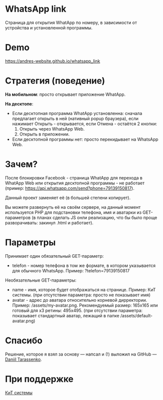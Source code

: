 # WhatsApp link
Страница для открытия WhatApp по номеру, в зависимости от устройства и установленной программы.

# Demo
https://andres-website.github.io/whatsapp_link

# Стратегия (поведение)
**На мобильном**: просто открывает приложение WhatApp.

**На десктопе**:

* Если десктопная программа WhatApp установленна: сначала предлагает открыть в ней (нативный popup браузера), если нажимает Открыть - открывается, если Отмена - остаётся 2 кнопки:
  1. Открыть через WhatsApp Web.
  2. Открыть в приложении.
* Если десктопной программы нет: просто перекидывает на WhatsApp Web.

# Зачем?
После блокировки Facebook - страница WhatApp для перехода в WhatApp Web или открытия десктопной программы - не работает (пример: https://api.whatsapp.com/send?phone=79139150817).

Данный проект заменяет её (в большей степени копирует).

Вы можете развернуть её на своём сервере, на данный момент используется PHP для подстановки телефона, имя и аватарки из GET-параметров (в планах сделать JS онли реализацию, что бы было проще разворачивать: закинул .html и работает).

# Параметры
Принимает один обязательный GET-параметр:
* telefon - номер телефона в том же формате, в котором указывается для обычного WhatsApp. Пример: ?telefon=79139150817

Необязательные GET-параметры:
* name - имя, которое будет отображаться на странице. Пример: КиТ системы. (при отсутствии параметра: просто не показывает имя)
* avatar - адрес до аватара относительно корневой дирректории. Пример: /assets/my-avatar.png. Рекомендуемый размер: 165x165 или готовый для x3 ретины: 495x495. (при отсутствии параметра: показывает стандартный аватар, лежащий в папке /assets/default-avatar.png)

# Спасибо

Решение, которое я взял за основу — напсал и (!) выложил на GitHub — [Daniil Tarassenko](https://github.com/justrussian/whatsapp-link/).

# При поддержке
[КиТ системы](https://www.kitsystem.ru "Торгово-монтажная компания. Интернет-магазин")
